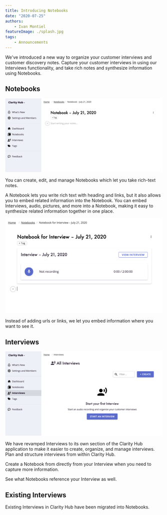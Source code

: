 ```yaml
---
title: Introducing Notebooks
date: "2020-07-25"
authors:
    - Ivan Montiel
featureImage: ./splash.jpg
tags:
    - Announcements
---
```


We've introduced a new way to organize your customer interviews and customer discovery notes. Capture your customer interviews in using our Interviews functionality, and take rich notes and synthesize information using Notebooks.

## Notebooks

![Notebooks preview](./screenshot-1.png)

You can create, edit, and manage Notebooks which let you take rich-text notes.

A Notebook lets you write rich text with heading and links, but it also allows you to embed related information into the Notebook. You can embed Interviews, audio, pictures, and more into a Notebook, making it easy to synthesize related information together in one place.

![Notebook with embedding](./screenshot-2.png)

Instead of adding urls or links, we let you embed information where you want to see it.

## Interviews

![Interviews preview](./screenshot-3.png)

We have revamped Interviews to its own section of the Clarity Hub application to make it easier to create, organize, and manage interviews. Plan and structure interviews from within Clarity Hub.

Create a Notebook from directly from your Interview when you need to capture more information.

See what Notebooks reference your Interview as well. 

## Existing Interviews

Existing Interviews in Clarity Hub have been migrated into Notebooks.